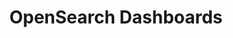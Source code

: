 ---
role: ui
title: OpenSearch Dashboards
artifact_id: opensearch-dashboards
architecture: arm64
platform: linux
type: rpm
artifact_url: https://artifacts.opensearch.org/releases/bundle/opensearch-dashboards/2.0.0-rc1/opensearch-dashboards-2.0.0-rc1-linux-arm64.rpm
version: 2.0.0-rc1
category: opensearch-dashboards
slug: opensearch-dashboards-2.0.0-rc1-linux-arm64-rpm
signature: https://artifacts.opensearch.org/releases/bundle/opensearch-dashboards/2.0.0-rc1/opensearch-dashboards-2.0.0-rc1-linux-arm64.rpm.sig
guide: https://opensearch.org/docs/latest/opensearch/install/rpm
---